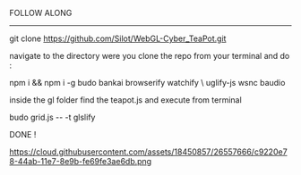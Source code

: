 FOLLOW ALONG

-------------------------

git clone https://github.com/Silot/WebGL-Cyber_TeaPot.git

navigate to the directory were you clone the repo from your terminal and do :

npm i && npm i -g budo bankai browserify watchify \ uglify-js wsnc baudio

inside the  gl folder find the teapot.js and execute from terminal 

budo grid.js -- -t glslify

DONE !

https://cloud.githubusercontent.com/assets/18450857/26557666/c9220e78-44ab-11e7-8e9b-fe69fe3ae6db.png
